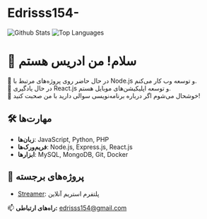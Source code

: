 # Edrisss154-
![Github Stats](https://github-readme-stats.vercel.app/api?username=Edrisss154&show_icons=true&theme=tokyonight)
![Top Languages](https://github-readme-stats.vercel.app/api/top-langs/?username=Edrisss154&layout=compact&theme=radical)
# 👋 سلام! من ادریس هستم

🔭 در حال حاضر روی پروژه‌های مرتبط با Node.js و توسعه وب کار می‌کنم.  
🌱 در حال یادگیری React.js و توسعه اپلیکیشن‌های موبایل هستم.  
💬 خوشحال می‌شوم اگر درباره برنامه‌نویسی  سوالی دارید با من صحبت کنید!  

## 🛠️ مهارت‌ها
- **زبان‌ها**: JavaScript, Python, PHP
- **فریم‌ورک‌ها**: Node.js, Express.js, React.js
- **ابزارها**: MySQL, MongoDB, Git, Docker

## 🌟 پروژه‌های برجسته
- [Streamer](https://github.com/Edrisss154/Streamer): پلتفرم استریم آنلاین


📫 **راه‌های ارتباطی:** 
edrisss154@gmail.com

